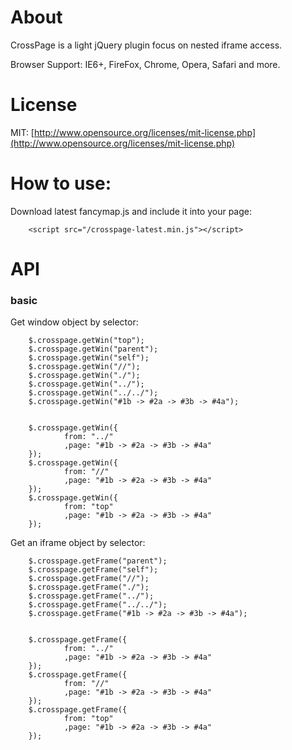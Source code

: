 About
=======
CrossPage is a light jQuery plugin focus on nested iframe access.

Browser Support: IE6+, FireFox, Chrome, Opera, Safari and more.

License
=======
MIT: [http://www.opensource.org/licenses/mit-license.php](http://www.opensource.org/licenses/mit-license.php)


How to use:
=======
Download latest fancymap.js and include it into your page:

        <script src="/crosspage-latest.min.js"></script>


API
=======


### basic
Get window object by selector:

        $.crosspage.getWin("top");
        $.crosspage.getWin("parent");
        $.crosspage.getWin("self");
        $.crosspage.getWin("//");
        $.crosspage.getWin("./");
        $.crosspage.getWin("../");
        $.crosspage.getWin("../../");		
        $.crosspage.getWin("#1b -> #2a -> #3b -> #4a");
        
        
        $.crosspage.getWin({ 
                from: "../"
                ,page: "#1b -> #2a -> #3b -> #4a"
        });				
        $.crosspage.getWin({ 
                from: "//"
                ,page: "#1b -> #2a -> #3b -> #4a"
        });
        $.crosspage.getWin({ 
                from: "top"
                ,page: "#1b -> #2a -> #3b -> #4a"
        });
        
Get an iframe object by selector:
        
        $.crosspage.getFrame("parent");
        $.crosspage.getFrame("self");
        $.crosspage.getFrame("//");
        $.crosspage.getFrame("./");
        $.crosspage.getFrame("../");
        $.crosspage.getFrame("../../");		
        $.crosspage.getFrame("#1b -> #2a -> #3b -> #4a");
        
                
        $.crosspage.getFrame({ 
                from: "../"
                ,page: "#1b -> #2a -> #3b -> #4a"
        });				
        $.crosspage.getFrame({ 
                from: "//"
                ,page: "#1b -> #2a -> #3b -> #4a"
        });
        $.crosspage.getFrame({ 
                from: "top"
                ,page: "#1b -> #2a -> #3b -> #4a"
        });

